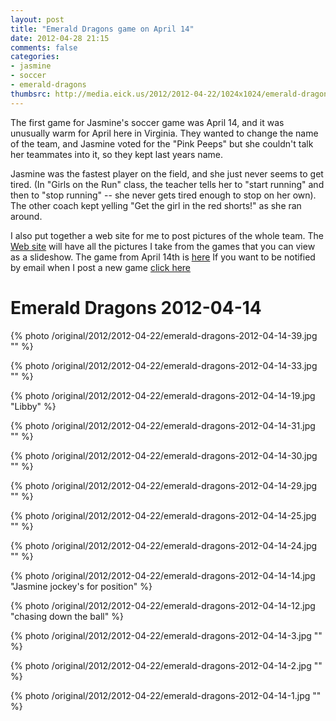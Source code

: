 ```yaml
---
layout: post
title: "Emerald Dragons game on April 14"
date: 2012-04-28 21:15
comments: false
categories: 
- jasmine
- soccer
- emerald-dragons
thumbsrc: http://media.eick.us/2012/2012-04-22/1024x1024/emerald-dragons-2012-04-14-39.jpg
---
```

The first game for Jasmine's soccer game was April 14, and it was unusually warm for April here in Virginia.  They wanted to change the name of the team, and Jasmine voted for the "Pink Peeps" but she couldn't talk her teammates into it, so they kept last years name.

Jasmine was the fastest player on the field, and she just never seems to get tired.  (In "Girls on the Run" class, the teacher tells her to "start running" and then to "stop running" -- she never gets tired enough to stop on her own).  The other coach kept yelling "Get the girl in the red shorts!" as she ran around.  

I also put together a web site for me to post pictures of the whole team.  The [Web site](http://eick.us/emerald-dragons) will have all the pictures I take from the games that you can view as a slideshow.   The game from April 14th is [here](http://eick.us/emerald-dragons/#/8/0) If you want to be notified by email when I post a new game [click here](http://eepurl.com/lhf_9) 

# Emerald Dragons 2012-04-14




{% photo /original/2012/2012-04-22/emerald-dragons-2012-04-14-39.jpg "" %}





{% photo /original/2012/2012-04-22/emerald-dragons-2012-04-14-33.jpg "" %}




{% photo /original/2012/2012-04-22/emerald-dragons-2012-04-14-19.jpg "Libby" %}





{% photo /original/2012/2012-04-22/emerald-dragons-2012-04-14-31.jpg "" %}





{% photo /original/2012/2012-04-22/emerald-dragons-2012-04-14-30.jpg "" %}




{% photo /original/2012/2012-04-22/emerald-dragons-2012-04-14-29.jpg "" %}





{% photo /original/2012/2012-04-22/emerald-dragons-2012-04-14-25.jpg "" %}





{% photo /original/2012/2012-04-22/emerald-dragons-2012-04-14-24.jpg "" %}






{% photo /original/2012/2012-04-22/emerald-dragons-2012-04-14-14.jpg "Jasmine jockey's for position" %}





{% photo /original/2012/2012-04-22/emerald-dragons-2012-04-14-12.jpg "chasing down the ball" %}





{% photo /original/2012/2012-04-22/emerald-dragons-2012-04-14-3.jpg "" %}





{% photo /original/2012/2012-04-22/emerald-dragons-2012-04-14-2.jpg "" %}




{% photo /original/2012/2012-04-22/emerald-dragons-2012-04-14-1.jpg "" %}
